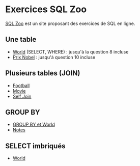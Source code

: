 # Exercices SQL Zoo

[SQL Zoo](https://sqlzoo.net/wiki/SQL_Tutorial) est un site proposant des exercices de SQL en ligne.

## Une table

- [World](https://sqlzoo.net/wiki/SELECT_from_WORLD_Tutorial) (SELECT, WHERE) : jusqu'à la question 8 incluse  
- [Prix Nobel](https://sqlzoo.net/wiki/SELECT_from_Nobel_Tutorial) : jusqu'à question 10 incluse  

## Plusieurs tables (JOIN)

- [Football](https://sqlzoo.net/wiki/The_JOIN_operation)  
- [Movie](https://sqlzoo.net/wiki/More_JOIN_operations)
- [Self Join](https://sqlzoo.net/wiki/Self_join)

## GROUP BY

- [GROUP BY et World](https://sqlzoo.net/wiki/SUM_and_COUNT)
- [Notes](https://sqlzoo.net/wiki/NSS_Tutorial)

## SELECT imbriqués

- [World](https://sqlzoo.net/wiki/SELECT_within_SELECT_Tutorial) 
